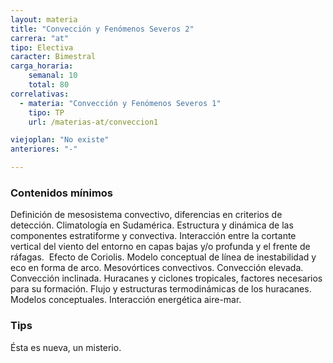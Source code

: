 ```yaml
---
layout: materia
title: "Convección y Fenómenos Severos 2"
carrera: "at"
tipo: Electiva
caracter: Bimestral
carga_horaria: 
    semanal: 10
    total: 80
correlativas:
  - materia: "Convección y Fenómenos Severos 1"
    tipo: TP
    url: /materias-at/conveccion1

viejoplan: "No existe"
anteriores: "-"

---
```


### Contenidos mínimos
Definición de mesosistema convectivo, diferencias en criterios de detección. Climatología en Sudamérica. Estructura y dinámica de las componentes estratiforme y convectiva. Interacción entre la cortante vertical del viento del entorno en capas bajas y/o profunda y el frente de ráfagas.  Efecto de Coriolis. Modelo conceptual de línea de inestabilidad y eco en forma de arco. Mesovórtices convectivos. Convección elevada. Convección inclinada. Huracanes y ciclones tropicales, factores necesarios para su formación. Flujo y estructuras termodinámicas de los huracanes. Modelos conceptuales. Interacción energética aire-mar.

### Tips
Ésta es nueva, un misterio.